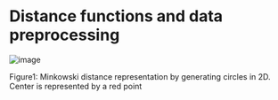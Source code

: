 # Distance functions and data preprocessing

![image](https://github.com/Rgzsat/DS-projects/assets/87973999/6ea7a4c2-0ad1-4f64-a4d5-3220d1860bb2)
 
 Figure1: Minkowski distance representation by generating circles in 2D. 
 Center is represented by a red point

